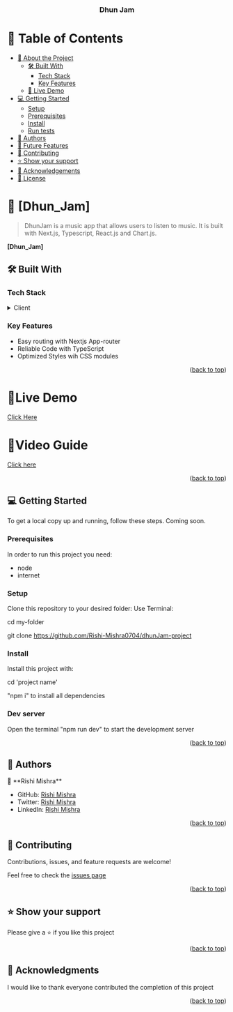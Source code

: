<a name="readme-top"></a>

<div align="center">

  <h3><b>Dhun Jam</b></h3>

</div>

<!-- TABLE OF CONTENTS -->

# 📗 Table of Contents

- [📖 About the Project](#about-project)
  - [🛠 Built With](#built-with)
    - [Tech Stack](#tech-stack)
    - [Key Features](#key-features)
  - [🚀 Live Demo](#live-demo)
- [💻 Getting Started](#getting-started)
  - [Setup](#setup)
  - [Prerequisites](#prerequisites)
  - [Install](#install)
  - [Run tests](#run-tests)
- [👥 Authors](#authors)
- [🔭 Future Features](#future-features)
- [🤝 Contributing](#contributing)
- [⭐️ Show your support](#support)
- [🙏 Acknowledgements](#acknowledgements)
- [📝 License](#license)

# 📖 [Dhun_Jam] <a name="about-project"></a>

> DhunJam is a music app that allows users to listen to music. It is built with Next.js, Typescript, React.js and Chart.js.

**[Dhun_Jam]**

## 🛠 Built With <a name="built-with"></a>

### Tech Stack <a name="tech-stack"></a>

<details>
<summary>Client</summary>
<ul>
<li>Next.js</li>
<li>Typescript</li>
<li>React.js</li>
<li>Chart.js</li>   
 </ul>
</details>

### Key Features <a name="key-features"></a>

<ul>
<li>Easy routing with Nextjs App-router</li>
<li>Reliable Code with TypeScript</li>
<li>Optimized Styles wih CSS modules</li>
</ul>

<p align="right">(<a href="#readme-top">back to top</a>)</p>

## <h1>🚀Live Demo</h1><a name="Live-Demo" href = "https://dhun-jam-project.vercel.app/">Click Here</a>
## <h1>🚀Video Guide</h1><a name="Live-Demo" href = "https://www.loom.com/share/574a004d767f4a00870d7e7036c0c357">Click here</a>

<p align="right">(<a href="#readme-top">back to top</a>)</p>

## 💻 Getting Started <a name="getting-started"></a>

To get a local copy up and running, follow these steps.
Coming soon.

### Prerequisites

In order to run this project you need:

<ul>
<li>node </li>
<li>internet</li>
</ul>

### Setup

Clone this repository to your desired folder:
Use Terminal:

cd my-folder

git clone https://github.com/Rishi-Mishra0704/dhunJam-project

### Install

Install this project with:

cd 'project name'

"npm i" to install all dependencies

### Dev server
Open the terminal 
"npm run dev" to start the development server
<p align="right">(<a href="#readme-top">back to top</a>)</p>

## 👥 Authors <a name="authors"></a>

👤 \*\*Rishi Mishra\*\*

- GitHub: [Rishi Mishra](https://github.com/Rishi-Mishra0704)
- Twitter: [Rishi Mishra](https://twitter.com/RishiMi31357764)
- LinkedIn: [Rishi Mishra](https://www.linkedin.com/in/rrmishra/)

<p align="right">(<a href="#readme-top">back to top</a>)</p>

## 🤝 Contributing <a name="contributing"></a>

Contributions, issues, and feature requests are welcome!

Feel free to check the [issues page](../../issues/)

<p align="right">(<a href="#readme-top">back to top</a>)</p>

## ⭐️ Show your support <a name="support"></a>

Please give a ⭐️ if you like this project

<p align="right">(<a href="#readme-top">back to top</a>)</p>

## 🙏 Acknowledgments <a name="acknowledgements"></a>

I would like to thank everyone contributed the completion of this project

<p align="right">(<a href="#readme-top">back to top</a>)</p>
